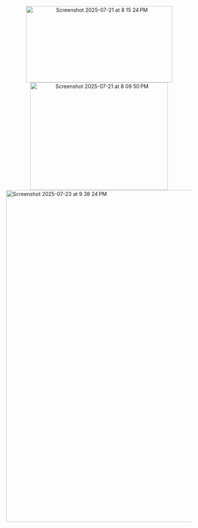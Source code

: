 <div align="center">
<img width="397" height="207" alt="Screenshot 2025-07-21 at 8 15 24 PM" src="https://github.com/user-attachments/assets/bab1b0b9-0e51-40a3-b52d-2e7d587e7ad3" />
<img width="374" height="292" alt="Screenshot 2025-07-21 at 8 09 50 PM" src="https://github.com/user-attachments/assets/8767839c-0ad5-4391-990a-63c967d38648" />
</div>
<img width="1440" height="900" alt="Screenshot 2025-07-23 at 9 38 24 PM" src="https://github.com/user-attachments/assets/7992aad0-f6c0-4ecf-b261-5a82d4d2ecc5" />



